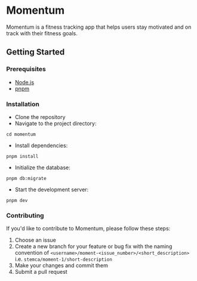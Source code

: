 # Momentum
Momentum is a fitness tracking app that helps users stay motivated and on track with their fitness goals.
## Getting Started

### Prerequisites
- [Node.js](https://nodejs.org/en/download)
- [pnpm](https://pnpm.io/installation)

### Installation
- Clone the repository
- Navigate to the project directory:
```shell
cd momentum
```
- Install dependencies:
```shell
pnpm install
```
- Initialize the database:
```shell
pnpm db:migrate
```
- Start the development server:
```shell
pnpm dev
```

### Contributing
If you'd like to contribute to Momentum, please follow these steps:
1. Choose an issue
2. Create a new branch for your feature or bug fix with the naming convention of `<username>/moment-<issue_number>/<short_description>` i.e. `stemca/moment-1/short-description`
3. Make your changes and commit them
4. Submit a pull request
